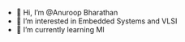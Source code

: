 - 👋 Hi, I’m @Anuroop Bharathan
- 👀 I’m interested in Embedded Systems and VLSI
- 🌱 I’m currently learning Ml


<!---
Anuroopbharath/Anuroopbharath is a ✨ special ✨ repository because its `README.md` (this file) appears on your GitHub profile.
You can click the Preview link to take a look at your changes.
--->

